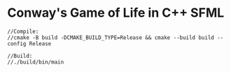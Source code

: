 # Conway's Game of Life in C++ SFML

```
//Compile:
//cmake -B build -DCMAKE_BUILD_TYPE=Release && cmake --build build --config Release

//Build:
//./build/bin/main
```
